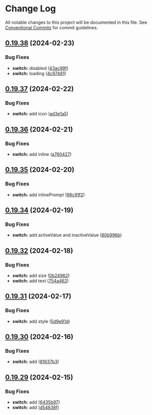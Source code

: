 # Change Log

All notable changes to this project will be documented in this file.
See [Conventional Commits](https://conventionalcommits.org) for commit guidelines.

## [0.19.38](https://github.com/koory1st/svelement-ui/compare/v0.19.37...v0.19.38) (2024-02-23)

### Bug Fixes

* **switch:** disabled ([43ac99f](https://github.com/koory1st/svelement-ui/commit/43ac99f2a295ea77df83484a57482ad03904109f))
* **switch:** loading ([4c97481](https://github.com/koory1st/svelement-ui/commit/4c97481bd3bb2375e7c456a9a0668788b0c0700a))

## [0.19.37](https://github.com/koory1st/svelement-ui/compare/v0.19.36...v0.19.37) (2024-02-22)

### Bug Fixes

* **switch:** add icon ([ad3e1a5](https://github.com/koory1st/svelement-ui/commit/ad3e1a5bef8a01e5057ce16e14755608bfeda73e))

## [0.19.36](https://github.com/koory1st/svelement-ui/compare/v0.19.35...v0.19.36) (2024-02-21)

### Bug Fixes

* **switch:** add inline ([a760427](https://github.com/koory1st/svelement-ui/commit/a7604277d99889c807aeac44f1a876ddfbc87e5c))

## [0.19.35](https://github.com/koory1st/svelement-ui/compare/v0.19.34...v0.19.35) (2024-02-20)

### Bug Fixes

* **switch:** add inlinePrompt ([98c91f2](https://github.com/koory1st/svelement-ui/commit/98c91f292499c9460bf18f27ff2b974a9df32888))

## [0.19.34](https://github.com/koory1st/svelement-ui/compare/v0.19.33...v0.19.34) (2024-02-19)

### Bug Fixes

* **switch:** add activeValue and inactiveValue ([80b996b](https://github.com/koory1st/svelement-ui/commit/80b996b2a50e9ea58496a56c32abe3b448dd045c))

## [0.19.32](https://github.com/koory1st/svelement-ui/compare/v0.19.31...v0.19.32) (2024-02-18)

### Bug Fixes

* **switch:** add size ([0b24962](https://github.com/koory1st/svelement-ui/commit/0b24962cdc6c3793d89491c18404b39e0a18dc9b))
* **switch:** add text ([754a462](https://github.com/koory1st/svelement-ui/commit/754a46277f781b43131b1c11a66897da49d5c02f))

## [0.19.31](https://github.com/koory1st/svelement-ui/compare/v0.19.30...v0.19.31) (2024-02-17)

### Bug Fixes

* **switch:** add style ([5d9e91d](https://github.com/koory1st/svelement-ui/commit/5d9e91d8ae64fff66904e21834ba910af62f40c8))

## [0.19.30](https://github.com/koory1st/svelement-ui/compare/v0.19.29...v0.19.30) (2024-02-16)

### Bug Fixes

* **switch:** add ([81637b3](https://github.com/koory1st/svelement-ui/commit/81637b3b6c3ebf48d357ebccd7586205a7ef298d))

## [0.19.29](https://github.com/koory1st/svelement-ui/compare/v0.19.28...v0.19.29) (2024-02-15)

### Bug Fixes

* **switch:** add ([6435b97](https://github.com/koory1st/svelement-ui/commit/6435b972e747d7241616de474c06310a80fd5864))
* **switch:** add ([d54838f](https://github.com/koory1st/svelement-ui/commit/d54838f2775d9117f3ffae8b16b8c22014f8f17e))
